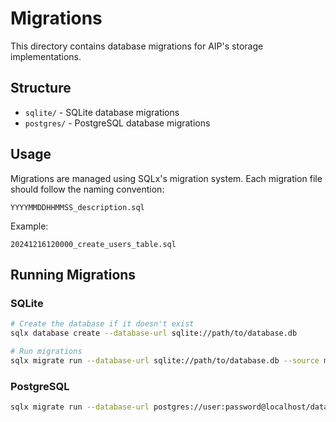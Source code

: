 # Migrations

This directory contains database migrations for AIP's storage implementations.

## Structure

- `sqlite/` - SQLite database migrations
- `postgres/` - PostgreSQL database migrations

## Usage

Migrations are managed using SQLx's migration system. Each migration file should follow the naming convention:

```
YYYYMMDDHHMMSS_description.sql
```

Example:
```
20241216120000_create_users_table.sql
```

## Running Migrations

### SQLite
```bash
# Create the database if it doesn't exist
sqlx database create --database-url sqlite://path/to/database.db

# Run migrations
sqlx migrate run --database-url sqlite://path/to/database.db --source migrations/sqlite
```

### PostgreSQL
```bash
sqlx migrate run --database-url postgres://user:password@localhost/database --source migrations/postgres
```